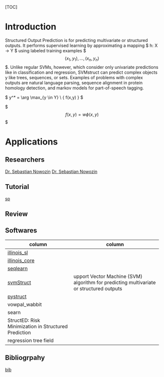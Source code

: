 

[TOC]

# Introduction

Structured Output Prediction is for predicting multivariate or structured outputs. It performs supervised learning by approximating a mapping
$
h: X -> Y
$
using labeled training examples $$$(x_1,y_1), ..., (x_n,y_n)$$$. Unlike regular SVMs, however, which consider only univariate predictions like in classification and regression, SVMstruct can predict complex objects y like trees, sequences, or sets. Examples of problems with complex outputs are natural language parsing, sequence alignment in protein homology detection, and markov models for part-of-speech tagging. 

$
y^* = \arg \max_{y \in Y} \ { f(x,y) }
$


$$$ f(x,y) = w \phi(x,y) $$$



# Applications




## Researchers


[Dr. Sebastian Nowozin](http://www.nowozin.net/sebastian/)
[Dr. Sebastian Nowozin](http://www.nowozin.net/sebastian/)




## Tutorial


[sp](
https://www.cs.utah.edu/~piyush/teaching/structured_prediction.pdf
)

## Review




## Softwares

| column | column |
|--------|--------|
| [illinois_sl](http://cogcomp.org/software/illinois-sl/) |      |
| [illinois_core](https://github.com/CogComp/cogcomp-nlp) | | 
| [seqlearn](http://larsmans.github.io/seqlearn/) | | 
| [svmStruct](https://www.cs.cornell.edu/people/tj/svm_light/svm_struct.html)| upport Vector Machine (SVM) algorithm for predicting multivariate or structured outputs | 
| [pystruct](https://pystruct.github.io/) | |
| vowpal_wabbit  |        |
| searn          |        |
| StructED: Risk Minimization in Structured Prediction | |
| regression tree field | |


## Bibliogrpahy
[bib](sp.bib.html)


